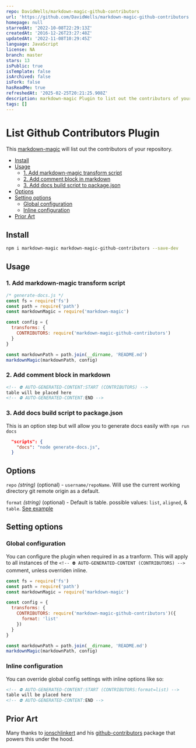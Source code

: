 ```yaml
---
repo: DavidWells/markdown-magic-github-contributors
url: 'https://github.com/DavidWells/markdown-magic-github-contributors'
homepage: null
starredAt: '2022-10-08T22:29:13Z'
createdAt: '2016-12-26T23:27:48Z'
updatedAt: '2022-11-08T10:29:45Z'
language: JavaScript
license: NA
branch: master
stars: 13
isPublic: true
isTemplate: false
isArchived: false
isFork: false
hasReadMe: true
refreshedAt: '2025-02-25T20:21:25.908Z'
description: markdown-magic Plugin to list out the contributors of your repository.
tags: []
---
```


# List Github Contributors Plugin

This [markdown-magic](https://github.com/DavidWells/markdown-magic) will list out the contributors of your repository.

<!-- ⛔️ AUTO-GENERATED-CONTENT:START (TOC) -->
- [Install](#install)
- [Usage](#usage)
  * [1. Add markdown-magic transform script](#1-add-markdown-magic-transform-script)
  * [2. Add comment block in markdown](#2-add-comment-block-in-markdown)
  * [3. Add docs build script to package.json](#3-add-docs-build-script-to-packagejson)
- [Options](#options)
- [Setting options](#setting-options)
  * [Global configuration](#global-configuration)
  * [Inline configuration](#inline-configuration)
- [Prior Art](#prior-art)
<!-- ⛔️ AUTO-GENERATED-CONTENT:END -->

## Install

```bash
npm i markdown-magic markdown-magic-github-contributors --save-dev
```

## Usage

### 1. Add markdown-magic transform script

```js
/* generate-docs.js */
const fs = require('fs')
const path = require('path')
const markdownMagic = require('markdown-magic')

const config = {
  transforms: {
    CONTRIBUTORS: require('markdown-magic-github-contributors')
  }
}

const markdownPath = path.join(__dirname, 'README.md')
markdownMagic(markdownPath, config)
```

### 2. Add comment block in markdown

```md
<!-- ⛔️ AUTO-GENERATED-CONTENT:START (CONTRIBUTORS) -->
table will be placed here
<!-- ⛔️ AUTO-GENERATED-CONTENT:END -->
```

### 3. Add docs build script to package.json

This is an option step but will allow you to generate docs easily with `npm run docs`

```json
  "scripts": {
    "docs": "node generate-docs.js",
  }
```

## Options

`repo` *(string)* (optional) - `username/repoName`. Will use the current working directory git remote origin as a default.

`format` *(string)* (optional) - Default is table. possible values: `list`, `aligned`, & `table`. [See example](https://github.com/jonschlinkert/github-contributors#formatted-list)

## Setting options


### Global configuration

You can configure the plugin when required in as a tranform. This will apply to all instances of the `<!-- ⛔️ AUTO-GENERATED-CONTENT (CONTRIBUTORS) -->` comment, unless overriden inline.

```js
const fs = require('fs')
const path = require('path')
const markdownMagic = require('markdown-magic')

const config = {
  transforms: {
    CONTRIBUTORS: require('markdown-magic-github-contributors')({
      format: 'list'
    })
  }
}

const markdownPath = path.join(__dirname, 'README.md')
markdownMagic(markdownPath, config)
```

### Inline configuration

You can override global config settings with inline options like so:

```md
<!-- ⛔️ AUTO-GENERATED-CONTENT:START (CONTRIBUTORS:format=list) -->
table will be placed here
<!-- ⛔️ AUTO-GENERATED-CONTENT:END -->
```

## Prior Art

Many thanks to [jonschlinkert](https://github.com/jonschlinkert/) and his [github-contributors](https://github.com/jonschlinkert/github-contributors) package that powers this under the hood.
